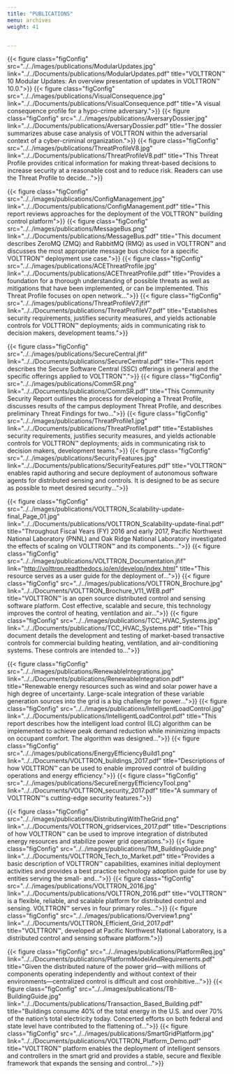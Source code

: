 ```yaml
---
title: "PUBLICATIONS"
menu: archives
weight: 41


---
```


{{< figure class="figConfig"  src="../../images/publications/ModularUpdates.jpg" link="../../Documents/publications/ModularUpdates.pdf" title="VOLTTRON™ 10 Modular Updates: An overview presentation of updates in VOLTTRON™ 10.0.">}}
{{< figure class="figConfig"  src="../../images/publications/VisualConsequence.jpg" link="../../Documents/publications/VisualConsequence.pdf" title="A visual consequence profile for a hypo-crime adversary.">}}
{{< figure class="figConfig"  src="../../images/publications/AversaryDossier.jpg" link="../../Documents/publications/AversaryDossier.pdf" title="The dossier summarizes abuse case analysis of VOLTTRON within the adversarial context of a cyber-criminal organization.">}}
{{< figure class="figConfig"  src="../../images/publications/ThreatProfileV8.jpg" link="../../Documents/publications/ThreatProfileV8.pdf" title="This Threat Profile provides critical information for making threat-based decisions to increase security at a reasonable cost and to reduce risk.  Readers can use the Threat Profile to decide...">}}

{{< figure class="figConfig"  src="../../images/publications/ConfigManagement.jpg" link="../../Documents/publications/ConfigManagement.pdf" title="This report reviews approaches for the deployment of the VOLTTRON™ building control platform">}}
{{< figure class="figConfig"  src="../../images/publications/MessageBus.png" link="../../Documents/publications/MessageBus.pdf" title="This document describes ZeroMQ (ZMQ) and RabbitMQ (RMQ) as used in VOLTTRON™ and discusses the most appropriate message bus choice for a specific VOLTTRON™ deployment use case.">}}
{{< figure class="figConfig"  src="../../images/publications/ACEThreatProfile.jpg" link="../../Documents/publications/ACEThreatProfile.pdf" title="Provides a foundation for a thorough understanding of possible threats as well as mitigations that have been implemented, or can be implemented.  This Threat Profile focuses on open network...">}}
{{< figure class="figConfig"  src="../../images/publications/ThreatProfileV7.jfif" link="../../Documents/publications/ThreatProfileV7.pdf" title="Establishes security requirements, justifies security measures, and yields actionable controls for VOLTTRON™ deployments; aids in communicating risk to decision makers, development teams.">}}

{{< figure class="figConfig"  src="../../images/publications/SecureCentral.jfif" link="../../Documents/publications/SecureCentral.pdf" title="This report describes the Secure Software Central (SSC) offerings in general and the specific offerings applied to VOLTTRON™.">}}
{{< figure class="figConfig"  src="../../images/publications/CommSR.png" link="../../Documents/publications/CommSR.pdf" title="This Community Security Report outlines the process for developing a Threat Profile, discusses results of the campus deployment Threat Profile, and describes preliminary Threat Findings for two...">}}
{{< figure class="figConfig"  src="../../images/publications/ThreatProfile1.jpg" link="../../Documents/publications/ThreatProfile1.pdf" title="Establishes security requirements, justifies security measures, and yields actionable controls for VOLTTRON™ deployments; aids in communicating risk to decision makers, development teams.">}}
{{< figure class="figConfig"  src="../../images/publications/SecurityFeatures.jpg" link="../../Documents/publications/SecurityFeatures.pdf" title="VOLTTRON™ enables rapid authoring and secure deployment of autonomous software agents for distributed sensing and controls. It is designed to be as secure as possible to meet desired security...">}}

{{< figure class="figConfig"  src="../../images/publications/VOLTTRON_Scalability-update-final_Page_01.jpg" link="../../Documents/publications/VOLTTRON_Scalability-update-final.pdf" title="Throughout Fiscal Years (FY) 2016 and early 2017, Pacific Northwest National Laboratory (PNNL) and Oak Ridge National Laboratory investigated the effects of scaling on VOLTTRON™ and its components...">}}
{{< figure class="figConfig"  src="../../images/publications/VOLTTRON_Documentation.jfif" link="http://volttron.readthedocs.io/en/develop/index.html" title="This resource serves as a user guide for the deployment of...">}}
{{< figure class="figConfig"  src="../../images/publications/VOLTTRON_Brochure.jpg" link="../../Documents/VOLTTRON_Brochure_V11_WEB.pdf" title="VOLTTRON™ is an open source distributed control and sensing software platform. Cost effective, scalable and secure, this technology improves the control of heating, ventilation and air...">}}
{{< figure class="figConfig"  src="../../images/publications/TCC_HVAC_Systems.jpg" link="../../Documents/publications/TCC_HVAC_Systems.pdf" title="This document details the development and testing of market-based transactive controls for commercial building heating, ventilation, and air-conditioning systems. These controls are intended to...">}}

{{< figure class="figConfig"  src="../../images/publications/RenewableIntegrations.jpg" link="../../Documents/publications/RenewableIntegration.pdf" title="Renewable energy resources such as wind and solar power have a high degree of uncertainty. Large-scale integration of these variable generation sources into the grid is a big challenge for power...">}}
{{< figure class="figConfig"  src="../../images/publications/IntelligentLoadControl.jpg" link="../../Documents/publications/IntelligentLoadControl.pdf" title="This report describes how the intelligent load control (ILC) algorithm can be implemented to achieve peak demand reduction while minimizing impacts on occupant comfort. The algorithm was designed...">}}
{{< figure class="figConfig"  src="../../images/publications/EnergyEfficiencyBuild1.png" link="../../Documents/VOLTTRON_buildings_2017.pdf" title="Descriptions of how VOLTTRON™ can be used to enable improved control of building operations and energy efficiency.">}}
{{< figure class="figConfig"  src="../../images/publications/SecureEnergyEfficiencyTool.png" link="../../Documents/VOLTTRON_security_2017.pdf" title="A summary of VOLTTRON™'s cutting-edge security features.">}}

{{< figure class="figConfig"  src="../../images/publications/DistributingWithTheGrid.png" link="../../Documents/VOLTTRON_gridservices_2017.pdf" title="Descriptions of how VOLTTRON™ can be used to improve integration of distributed energy resources and stabilize power grid operations.">}}
{{< figure class="figConfig"  src="../../images/publications/TtM_BuildingGuide.png" link="../../Documents/VOLTTRON_Tech_to_Market.pdf" title="Provides a basic description of VOLTTRON™ capabilities, examines initial deployment activities and provides a best practice technology adoption guide for use by entities serving the small- and...">}}
{{< figure class="figConfig"  src="../../images/publications/VOLTTRON_2016.jpg" link="../../Documents/publications/VOLTTRON_2016.pdf" title="VOLTTRON™ is a flexible, reliable, and scalable platform for distributed control and sensing. VOLTTRON™ serves in four primary roles...">}}
{{< figure class="figConfig"  src="../../images/publications/Overview1.png" link="../../Documents/VOLTTRON_Efficient_Grid_2017.pdf" title="VOLTTRON™, developed at Pacific Northwest National Laboratory, is a distributed control and sensing software platform.">}}

{{< figure class="figConfig"  src="../../images/publications/PlatformReq.jpg" link="../../Documents/publications/PlatformModelAndRequirements.pdf" title="Given the distributed nature of the power grid—with millions of components operating independently and without context of their environments—centralized control is difficult and cost orohibitive...">}}
{{< figure class="figConfig"  src="../../images/publications/TB-BuildingGuide.jpg" link="../../Documents/publications/Transaction_Based_Building.pdf" title="Buildings consume 40% of the total energy in the U.S. and over 70% of the nation’s total electricity today. Concerted efforts on both federal and state level have contributed to the flattening of...">}}
{{< figure class="figConfig"  src="../../images/publications/SmartGridPlatform.jpg" link="../../Documents/publications/VOLTTRON_Platform_Demo.pdf" title="VOLTTRON™ platform enables the deployment of intelligent sensors and controllers in the smart grid and provides a stable, secure and flexible framework that expands the sensing and control...">}}
